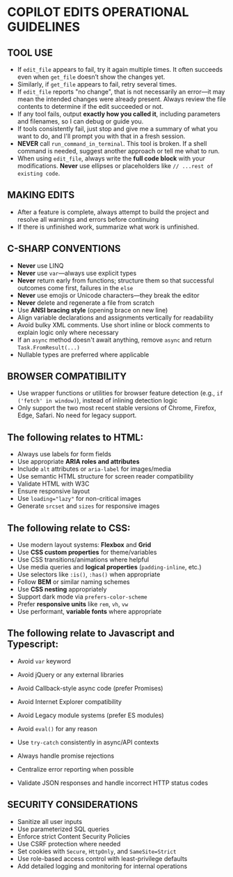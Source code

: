# COPILOT EDITS OPERATIONAL GUIDELINES

## TOOL USE
* If `edit_file` appears to fail, try it again multiple times. It often succeeds even when `get_file` doesn’t show the changes yet.
* Similarly, if `get_file` appears to fail, retry several times.
* If `edit_file` reports "no change", that is not necessarily an error—it may mean the intended changes were already present. Always review the file contents to determine if the edit succeeded or not.
* If any tool fails, output **exactly how you called it**, including parameters and filenames, so I can debug or guide you.
* If tools consistently fail, just stop and give me a summary of what you want to do, and I'll prompt you with that in a fresh session.
* **NEVER** call `run_command_in_terminal`. This tool is broken. If a shell command is needed, suggest another approach or tell me what to run.
* When using `edit_file`, always write the **full code block** with your modifications. **Never** use ellipses or placeholders like `// ...rest of existing code`.

## MAKING EDITS

* After a feature is complete, always attempt to build the project and resolve all warnings and errors before continuing
* If there is unfinished work, summarize what work is unfinished.

## C-SHARP CONVENTIONS

* **Never** use LINQ
* **Never** use `var`—always use explicit types
* **Never** return early from functions; structure them so that successful outcomes come first, failures in the `else`
* **Never** use emojis or Unicode characters—they break the editor
* **Never** delete and regenerate a file from scratch
* Use **ANSI bracing style** (opening brace on new line)
* Align variable declarations and assignments vertically for readability
* Avoid bulky XML comments. Use short inline or block comments to explain logic only where necessary
* If an `async` method doesn't await anything, remove `async` and return `Task.FromResult(...)`
* Nullable types are preferred where applicable

## BROWSER COMPATIBILITY

* Use wrapper functions or utilities for browser feature detection (e.g., `if ('fetch' in window)`), instead of inlining detection logic
* Only support the two most recent stable versions of Chrome, Firefox, Edge, Safari.  No need for legacy support.

## The following relates to HTML:

* Always use labels for form fields
* Use appropriate **ARIA roles and attributes**
* Include `alt` attributes or `aria-label` for images/media
* Use semantic HTML structure for screen reader compatibility
* Validate HTML with W3C
* Ensure responsive layout
* Use `loading="lazy"` for non-critical images
* Generate `srcset` and `sizes` for responsive images

## The following relate to CSS:

* Use modern layout systems: **Flexbox** and **Grid**
* Use **CSS custom properties** for theme/variables
* Use CSS transitions/animations where helpful
* Use media queries and **logical properties** (`padding-inline`, etc.)
* Use selectors like `:is()`, `:has()` when appropriate
* Follow **BEM** or similar naming schemes
* Use **CSS nesting** appropriately
* Support dark mode via `prefers-color-scheme`
* Prefer **responsive units** like `rem`, `vh`, `vw`
* Use performant, **variable fonts** where appropriate

## The following relate to Javascript and Typescript:

* Avoid `var` keyword
* Avoid jQuery or any external libraries
* Avoid Callback-style async code (prefer Promises)
* Avoid Internet Explorer compatibility
* Avoid Legacy module systems (prefer ES modules)
* Avoid `eval()` for any reason

* Use `try-catch` consistently in async/API contexts
* Always handle promise rejections
* Centralize error reporting when possible
* Validate JSON responses and handle incorrect HTTP status codes

## SECURITY CONSIDERATIONS

* Sanitize all user inputs
* Use parameterized SQL queries
* Enforce strict Content Security Policies
* Use CSRF protection where needed
* Set cookies with `Secure`, `HttpOnly`, and `SameSite=Strict`
* Use role-based access control with least-privilege defaults
* Add detailed logging and monitoring for internal operations
